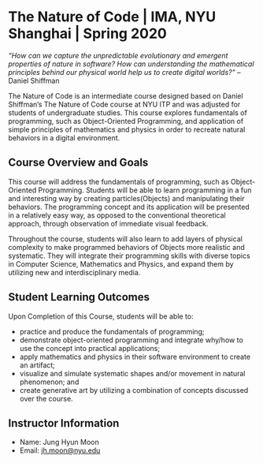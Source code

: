 # The Nature of Code | IMA, NYU Shanghai | Spring 2020

*“How can we capture the unpredictable evolutionary and emergent properties of nature in software? How can understanding the mathematical principles behind our physical world help us to create digital worlds?”*
 – Daniel Shiffman

The Nature of Code is an intermediate course designed based on Daniel Shiffman’s The Nature of Code course at NYU ITP and was adjusted for students of undergraduate studies. This course explores fundamentals of programming, such as Object-Oriented Programming, and application of simple principles of mathematics and physics in order to recreate natural behaviors in a digital environment.

## Course Overview and Goals
This course will address the fundamentals of programming, such as Object-Oriented Programming. Students will be able to learn programming in a fun and interesting way by creating particles(Objects) and manipulating their behaviors. The programming concept and its application will be presented in a relatively easy way, as opposed to the conventional theoretical approach, through observation of immediate visual feedback.

Throughout the course, students will also learn to add layers of physical complexity to make programmed behaviors of Objects more realistic and systematic. They will integrate their programming skills with diverse topics in Computer Science, Mathematics and Physics, and expand them by utilizing new and interdisciplinary media.

## Student Learning Outcomes
Upon Completion of this Course, students will be able to:

* practice and produce the fundamentals of programming;
* demonstrate object-oriented programming and integrate why/how to use the concept into practical applications;
* apply mathematics and physics in their software environment to create an artifact;
* visualize and simulate systematic shapes and/or movement in natural phenomenon; and
* create generative art by utilizing a combination of concepts discussed over the course.

## Instructor Information
* Name: Jung Hyun Moon
* Email: jh.moon@nyu.edu
